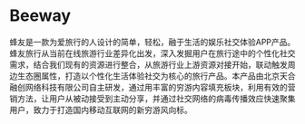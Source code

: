 # Beeway
蜂友是一款为爱旅行的人设计的简单，轻松，融于生活的娱乐社交体验APP产品。蜂友旅行从当前在线旅游行业差异化出发，深入发掘用户在旅行途中的个性化社交需求，结合我们现有的资源进行整合，从旅游行业上游资源对接开始，联动触发周边生态圈属性，打造以个性化生活体验社交为核心的旅行产品。本产品由北京天合融创网络科技有限公司自主研发，通过用丰富的穷游内容填充板块，利用有效的营销方法，让用户从被动接受到主动分享，并通过社交网络的病毒传播效应快速聚集用户，致力于打造国内移动互联网的新穷游风向标。
